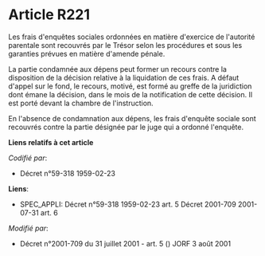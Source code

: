 # Article R221

Les frais d'enquêtes sociales ordonnées en matière d'exercice de l'autorité parentale sont recouvrés par le Trésor selon les
procédures et sous les garanties prévues en matière d'amende pénale.

La partie condamnée aux dépens peut former un recours contre la disposition de la décision relative à la liquidation de ces
frais. A défaut d'appel sur le fond, le recours, motivé, est formé au greffe de la juridiction dont émane la décision, dans
le mois de la notification de cette décision. Il est porté devant la chambre de l'instruction.

En l'absence de condamnation aux dépens, les frais d'enquête sociale sont recouvrés contre la partie désignée par le juge qui
a ordonné l'enquête.

**Liens relatifs à cet article**

_Codifié par_:

  - Décret n°59-318 1959-02-23

**Liens**:

  - SPEC_APPLI: Décret n°59-318 1959-02-23 art. 5 Décret 2001-709 2001-07-31 art. 6

_Modifié par_:

  - Décret n°2001-709 du 31 juillet 2001 - art. 5 () JORF 3 août 2001
